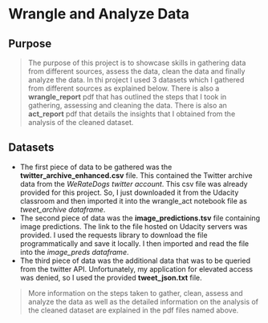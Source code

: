 # Wrangle and Analyze Data

## Purpose
> The purpose of this project is to showcase skills in gathering data from different sources, assess the data, clean the data and finally analyze the data. In thi project I used 3 datasets which I gathered from different sources as explained below. There is also a **wrangle_report** pdf that has outlined the steps that I took in gathering, assessing and cleaning the data. There is also an **act_report** pdf that details the insights that I obtained from the analysis of the cleaned dataset.

## Datasets

- The first piece of data to be gathered was the **twitter_archive_enhanced.csv** file. This contained the Twitter archive data from the *WeRateDogs twitter account*. This csv file was already provided for this project. So, I just downloaded it from the Udacity classroom and then imported it into the wrangle_act notebook file as *tweet_archive dataframe*.
- The second piece of data was the **image_predictions.tsv** file containing image predictions. The link to the file hosted on Udacity servers was provided. I used the requests library to download the file programmatically and save it locally. I then imported and read the file into the *image_preds dataframe*.
- The third piece of data was the additional data that was to be queried from the twitter API. Unfortunately, my application for elevated access was denied, so I used the provided **tweet_json.txt** file.


> More information on the steps taken to gather, clean, assess and analyze the data  as well as the detailed information on the analysis of the cleaned dataset are explained in the pdf files named above.
